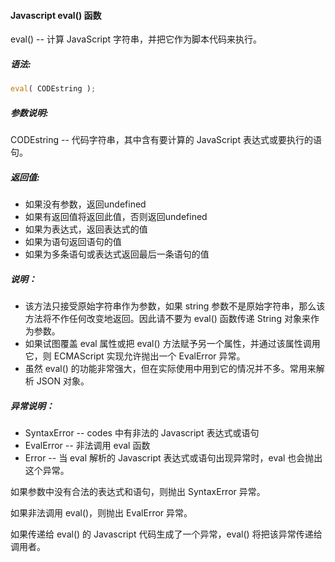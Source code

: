 #### Javascript eval() 函数

  eval() -- 计算 JavaScript 字符串，并把它作为脚本代码来执行。

##### 语法:

  ```javascript
  eval( CODEstring );
  ```

##### 参数说明:

  CODEstring -- 代码字符串，其中含有要计算的 JavaScript 表达式或要执行的语句。

##### 返回值:

  - 如果没有参数，返回undefined
  - 如果有返回值将返回此值，否则返回undefined
  - 如果为表达式，返回表达式的值
  - 如果为语句返回语句的值
  - 如果为多条语句或表达式返回最后一条语句的值

##### 说明：

  - 该方法只接受原始字符串作为参数，如果 string 参数不是原始字符串，那么该方法将不作任何改变地返回。因此请不要为 eval() 函数传递 String 对象来作为参数。
  - 如果试图覆盖 eval 属性或把 eval() 方法赋予另一个属性，并通过该属性调用它，则 ECMAScript 实现允许抛出一个 EvalError 异常。
  - 虽然 eval() 的功能非常强大，但在实际使用中用到它的情况并不多。常用来解析 JSON 对象。

##### 异常说明：

  - SyntaxError -- codes 中有非法的 Javascript 表达式或语句
  - EvalError -- 非法调用 eval 函数
  - Error -- 当 eval 解析的 Javascript 表达式或语句出现异常时，eval 也会抛出这个异常。

  如果参数中没有合法的表达式和语句，则抛出 SyntaxError 异常。

  如果非法调用 eval()，则抛出 EvalError 异常。

  如果传递给 eval() 的 Javascript 代码生成了一个异常，eval() 将把该异常传递给调用者。
